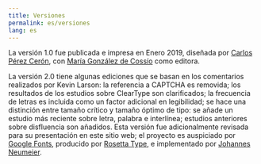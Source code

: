 ```yaml
---
title: Versiones
permalink: es/versiones
lang: es
---
```



La versión 1.0 fue publicada e impresa en Enero 2019, diseñada por [Carlos Pérez Cerón](https://www.researchgate.net/profile/Carlos-Perez-Ceron), con [María González de Cossío](https://www.linkedin.com/in/maria-gonzalez-de-coss%C3%ADo-a1272b76/) como editora.

La versión 2.0 tiene algunas ediciones que se basan en los comentarios realizados por Kevin Larson: la referencia a CAPTCHA es removida; los resultados de los estudios sobre ClearType son clarificados; la frecuencia de letras es incluida como un factor adicional en legibilidad; se hace una distinción entre tamaño crítico y tamaño óptimo de tipo: se añade un estudio más reciente sobre letra, palabra e interlínea; estudios anteriores sobre disfluencia son añadidos. Esta versión fue adicionalmente revisada para su presentación en este sitio web; el proyecto es auspiciado por [Google Fonts](https://fonts.google.com/), producido por [Rosetta Type](https://rosettatype.com), e implementado por [Johannes Neumeier](https://underscoretype.com).
